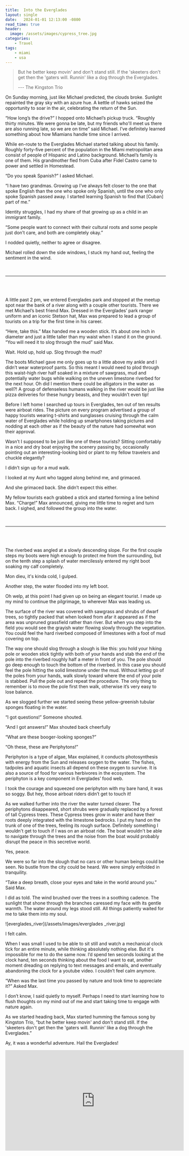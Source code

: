 ```yaml
---
title:  Into the Everglades
layout: single
date:   2024-01-01 12:13:00 -0800
read_time: true
header:
  image: /assets/images/cypress_tree.jpg
categories:
    - Travel
tags:
    - miami
    - usa
---
```

>But he better keep movin' and don't stand still. If the 'skeeters don't get then the 'gaters will. Runnin' like a dog through the Everglades.
>
> --- The Kingston Trio

On Sunday morning, just like Michael predicted, the clouds broke. Sunlight repainted the gray sky with an azure hue. A kettle of hawks seized the opportunity to soar in the air, celebrating the return of the Sun. 

“How long’s the drive?” I hopped onto Michael’s pickup truck. “Roughly thirty minutes. We were gonna be late, but my friends who'll meet us there are also running late, so we are on time” said Michael. I’ve definitely learned something about how Miamians handle time since I arrived.  

While en-route to the Everglades Michael started talking about his family. Roughly forty-five percent of the population in the Miami metropolitan area consist of people of Hispanic and Latino background. Michael’s family is one of them. His grandmother fled from Cuba after Fidel Castro came to power and settled in Homestead. 

“Do you speak Spanish?” I asked Michael.

“I have two grandmas. Growing up I’ve always felt closer to the one that spoke English than the one who spoke only Spanish, until the one who only spoke Spanish passed away. I started learning Spanish to find that [Cuban] part of me.” 

Identity struggles, I had my share of that growing up as a child in an immigrant family. 

“Some people want to connect with their cultural roots and some people just don’t care, and both are completely okay.”

I nodded quietly, neither to agree or disagree. 

Michael rolled down the side windows, I stuck my hand out, feeling the sentiment in the wind. 
<br/>
<br/>
<br/>

---

<br/>
<br/>
<br/>
A little past 2 pm, we entered Everglades park and stopped at the meetup spot near the bank of a river along with a couple other tourists. There we met Michael’s best friend Max. Dressed in the Everglades’ park ranger uniform and an iconic Stetson hat, Max was prepared to lead a group of tourists on a trip for the first time in his career. 

“Here, take this.” Max handed me a wooden stick. It’s about one inch in diameter and just a little taller than my waist when I stand it on the ground. “You will need it to slog through the mud” said Max. 

Wait. Hold up, hold up. Slog through the mud? 

The boots Michael gave me only goes up to a little above my ankle and I didn’t wear waterproof pants. So this meant I would need to plod through this waist-high river half soaked in a mixture of sawgrass, mud and potentially water bugs while walking on the uneven limestone riverbed for the next hour. Oh did I mention there could be alligators in the water as well?! A group of defenseless humans walking in the river would be just like pizza deliveries for these hungry beasts, and they wouldn’t even tip! 

Before I left home I searched up tours in Everglades, ten out of ten results were airboat rides. The picture on every program advertised a group of happy tourists wearing t-shirts and sunglasses cruising through the calm water of Everglades while holding up smartphones taking pictures and nodding at each other as if the beauty of the nature had somewhat won their approval. 

Wasn’t I supposed to be just like one of these tourists? Sitting comfortably in a nice and dry boat enjoying the scenery passing by, occasionally pointing out an interesting-looking bird or plant to my fellow travelers and chuckle elegantly?

I didn’t sign up for a mud walk.

I looked at my Aunt who tagged along behind me, and grimaced.

And she grimaced back. She didn’t expect this either.

My fellow tourists each grabbed a stick and started forming a line behind Max. “Charge!” Max announced, giving me little time to regret and turn back. I sighed, and followed the group into the water. 
<br/>
<br/>
<br/>

---

<br/>
<br/>
<br/>
The riverbed was angled at a slowly descending slope. For the first couple steps my boots were high enough to protect me from the surrounding, but on the tenth step a splash of water mercilessly entered my right boot soaking my calf completely. 

Mon dieu, it's kinda cold, I gulped. 

Another step, the water flooded into my left boot. 

Oh welp, at this point I had given up on being an elegant tourist. I made up my mind to continue the pilgrimage, to wherever Max was leading us.

The surface of the river was covered with sawgrass and shrubs of dwarf trees, so tightly packed that when looked from afar it appeared as if the area was unpruned grassfield rather than river. But when you step into the field you would see the grayish water flowing slowly through the vegetation. You could feel the hard riverbed composed of limestones with a foot of mud covering on top.

The way one should slog through a slough is like this: you hold your hiking pole or wooden stick tightly with both of your hands and stab the end of the pole into the riverbed roughly half a meter in front of you. The pole should go deep enough to touch the bottom of the riverbed. In this case you should feel the pole hitting the solid limestone under the mud. Without letting go of the poles from your hands, walk slowly toward where the end of your pole is stabbed. Pull the pole out and repeat the procedure. The only thing to remember is to move the pole first then walk, otherwise it’s very easy to lose balance. 

As we slogged further we started seeing these yellow-greenish tubular sponges floating in the water.  

“I got questions!” Someone shouted.

“And I got answers!” Max shouted back cheerfully

“What are these booger-looking sponges?”

“Oh these, these are Periphytons!” 

Periphyton is a type of algae, Max explained, it conducts photosynthesis with energy from the Sun and releases oxygen to the water. The fishes, tadpoles and aquatic insects all depend on these oxygen to survive. It is also a source of food for various herbivores in the ecosystem. The periphyton is a key component in Everglades’ food web. 

I took the courage and squeezed one periphyton with my bare hand, it was so soggy. But hey, those airboat riders didn’t get to touch it! 

As we walked further into the river the water turned clearer. The periphytons disappeared, short shrubs were gradually replaced by a forest of tall Cypress trees. These Cypress trees grow in water and have their roots deeply integrated with the limestone bedrocks. I put my hand on the trunk of one of the trees, feeling its rough surface. Definitely something I wouldn't get to touch if I was on an airboat ride. The boat wouldn't be able to navigate through the trees and the noise from the boat would probably disrupt the peace in this secretive world. 

Yes, peace. 

We were so far into the slough that no cars or other human beings could be seen. No bustle from the city could be heard. We were simply enfolded in tranquility. 

“Take a deep breath, close your eyes and take in the world around you.” Said Max. 

I did as told. The wind brushed over the trees in a soothing cadence. The sunlight that shone through the branches caressed my face with its gentle warmth. The water around my legs stood still. All things patiently waited for me to take them into my soul. 

![everglades_river](/assets/images/everglades
_river.jpg)

I felt calm. 

When I was small I used to be able to sit still and watch a mechanical clock tick for an entire minute, while thinking absolutely nothing else. But it's impossible for me to do the same now. I’d spend ten seconds looking at the clock hand, ten seconds thinking about the food I want to eat, another moment dreading on replying to text messages and emails, and eventually abandoning the clock for a youtube video. I couldn’t feel calm anymore. 

“When was the last time you passed by nature and took time to appreciate it?” Asked Max.

I don’t know, I said quietly to myself. Perhaps I need to start learning how to flush thoughts on my mind out of me and start taking time to engage with nature again. 

As we started heading back, Max started humming the famous song by Kingston Trio, “but he better keep movin' and don't stand still. If the 'skeeters don't get then the 'gaters will. Runnin' like a dog through the Everglades.”

Ay, it was a wonderful adventure. Hail the Everglades! 

<iframe width="560" height="315" src="https://www.youtube.com/embed/us0pHqkUWOo?si=fk6amaeIDGmDxiDn" title="YouTube video player" frameborder="0" allow="accelerometer; autoplay; clipboard-write; encrypted-media; gyroscope; picture-in-picture; web-share" allowfullscreen></iframe>
